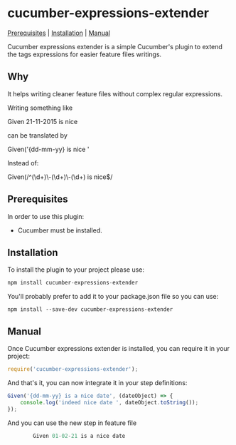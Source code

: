 # cucumber-expressions-extender
[Prerequisites](#Prerequisites "Prerequisites") | [Installation](#Installation "Installation") | [Manual](#Manual "Manual")

<p>
Cucumber expressions extender is a simple Cucumber's plugin to extend the tags expressions for easier feature files writings.
<p>

<h2> Why </h2>
<p>
It helps writing cleaner feature files without complex regular expressions.
</p>
<p>Writing something like </p> 
<p>Given 21-11-2015 is nice</p> 
<p>can be translated by</p>
<p> Given('{dd-mm-yy} is nice ' </p>
<p> Instead of: </p>
<p>Given(/^(\d+)\-(\d+)\-(\d+) is nice$/</p>


<a name="Prerequisites"></a>
<h2> Prerequisites </h2>
<p>In order to use this plugin:</p>
<p>
    <ul>
        <li>Cucumber must be installed.</li>
    </ul>
</p>

<a name="Installation"></a>
<h2>Installation</h2>
<p>To install the plugin to your project please use:</p>

```javascript
npm install cucumber-expressions-extender
```
<p>
You'll probably prefer to add it to your package.json file so you can use:</p>

```
npm install --save-dev cucumber-expressions-extender
```

<a name="Manual"></a>
<h2>Manual</h2>
<p>
Once Cucumber expressions extender is installed, you can require it in your project:

```javascript
require('cucumber-expressions-extender');
```
</p>
<p>
And that's it, you can now integrate it in your step definitions:

```javascript
Given('{dd-mm-yy} is a nice date', (dateObject) => {
    console.log('indeed nice date ', dateObject.toString());
});
```
</p> 

<p>
And you can use the new step in feature file

```javascript
        Given 01-02-21 is a nice date
```

